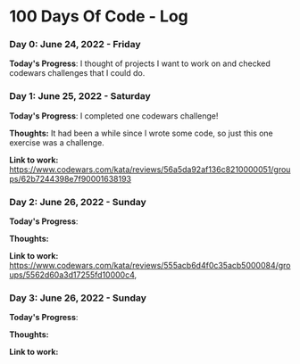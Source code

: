 # 100 Days Of Code - Log

### Day 0: June 24, 2022 - Friday


**Today's Progress**: I thought of projects I want to work on and checked codewars challenges that I could do.

### Day 1: June 25, 2022 - Saturday


**Today's Progress**: I completed one codewars challenge!

**Thoughts:** It had been a while since I wrote some code, so just this one exercise was a challenge.

**Link to work:** https://www.codewars.com/kata/reviews/56a5da92af136c8210000051/groups/62b7244398e7f90001638193

### Day 2: June 26, 2022 - Sunday


**Today's Progress**:

**Thoughts:**

**Link to work:** https://www.codewars.com/kata/reviews/555acb6d4f0c35acb5000084/groups/5562d60a3d17255fd10000c4,

### Day 3: June 26, 2022 - Sunday


**Today's Progress**:

**Thoughts:**

**Link to work:**
